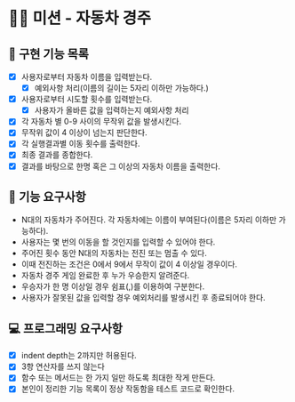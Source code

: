 # 🚗🚙 미션  - 자동차 경주 
## 📄 구현 기능 목록 
- [X] 사용자로부터 자동차 이름을 입력받는다.
    - [X] 예외사항 처리(이름의 길이는 5자리 이하만 가능하다.)
- [X] 사용자로부터 시도할 횟수를 입력받는다.
  -  [X] 사용자가 올바른 값을 입력하는지 예외사항 처리
- [X] 각 자동차 별 0-9 사이의 무작위 값을 발생시킨다.
- [X] 무작위 값이 4 이상이 넘는지 판단한다.
- [X] 각 실행결과별 이동 횟수를 출력한다.
- [X] 최종 결과를 종합한다.
- [X] 결과를 바탕으로 한명 혹은 그 이상의 자동차 이름을 출력한다.
## 📜 기능 요구사항
- N대의 자동차가 주어진다. 각 자동차에는 이름이 부여된다(이름은 5자리 이하만 가능하다).
- 사용자는 몇 번의 이동을 할 것인지를 입력할 수 있어야 한다.
- 주어진 횟수 동안 N대의 자동차는 전진 또는 멈출 수 있다.
- 이때 전진하는 조건은 0에서 9에서 무작이 값이 4 이상일 경우이다.
- 자동차 경주 게임 완료한 후 누가 우승한지 알려준다.
- 우승자가 한 명 이상일 경우 쉼표(,)를 이용하여 구분한다.
- 사용자가 잘못된 값을 입력할 경우 예외처리를 발생시킨 후 종료되어야 한다.

## 💻 프로그래밍 요구사항
- [X] indent depth는 2까지만 허용된다.
- [X] 3항 연산자를 쓰지 않는다
- [X] 함수 또는 메서드는 한 가지 일만 하도록 최대한 작게 만든다.
- [X] 본인이 정리한 기능 목록이 정상 작동함을 테스트 코드로 확인한다.